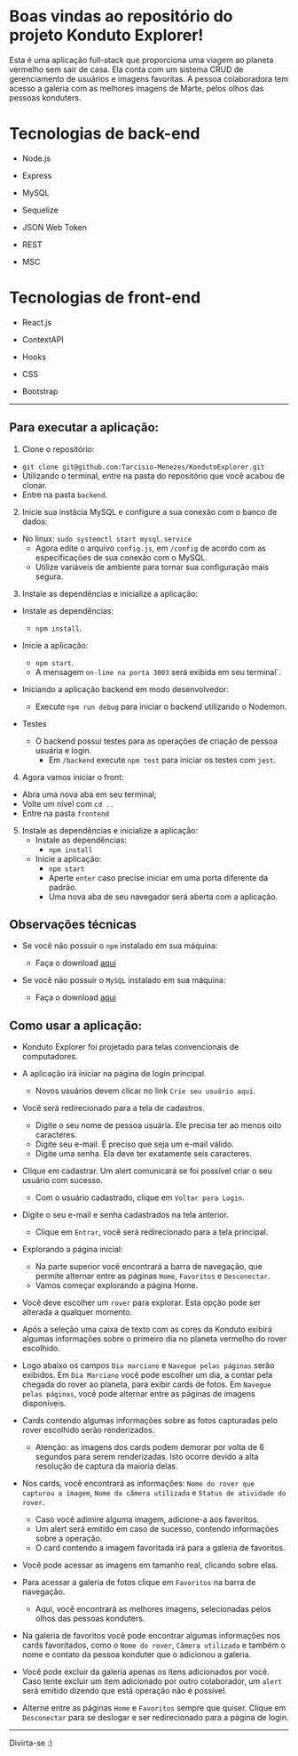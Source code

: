 # Boas vindas ao repositório do projeto Konduto Explorer!

Esta é uma aplicação full-stack que proporciona uma viagem ao planeta vermelho sem sair de casa. Ela conta com um sistema CRUD de gerenciamento de usuários e imagens favoritas. A pessoa colaboradora tem acesso a galeria com as melhores imagens de Marte, pelos olhos das pessoas konduters.


# Tecnologias de back-end

  * Node.js

  * Express

  * MySQL

  * Sequelize

  * JSON Web Token

  * REST

  * MSC

# Tecnologias de front-end

  * React.js

  * ContextAPI

  * Hooks

  * CSS

  * Bootstrap

---

## Para executar a aplicação:

1. Clone o repositório:
  * `git clone git@github.com:Tarcisio-Menezes/KondutoExplorer.git`
  * Utilizando o terminal, entre na pasta do repositório que você acabou de clonar.
  * Entre na pasta `backend`.


2. Inicie sua instâcia MySQL e configure a sua conexão com o banco de dados:
  * No linux: `sudo systemctl start mysql.service`
    * Agora edite o arquivo `config.js`, em `/config` de acordo com as especificações de sua conexão com o MySQL.
    * Utilize variáveis de ambiente para tornar sua configuração mais segura.


3. Instale as dependências e inicialize a aplicação:
  * Instale as dependências:
    * `npm install`.
  * Inicie a aplicação:
    * `npm start`.
    * A mensagem `on-line na porta 3003` será exibida em seu terminal`.

  * Iniciando a aplicação backend em modo desenvolvedor:
    * Execute `npm run debug` para iniciar o backend utilizando o Nodemon.

  * Testes
    * O backend possui testes para as operações de criação de pessoa usuária e login.
      * Em `/backend` execute `npm test` para iniciar os testes com `jest`.


4. Agora vamos iniciar o front:
  * Abra uma nova aba em seu terminal;
  * Volte um nível com `cd ..`
  * Entre na pasta `frontend`


5. Instale as dependências e inicialize a aplicação:
    * Instale as dependências:
      * `npm install`
    * Inicie a aplicação:
      * `npm start`
      * Aperte `enter` caso precise iniciar em uma porta diferente da padrão.
      * Uma nova aba de seu navegador será aberta com a aplicação.

## Observações técnicas

 * Se você não possuir o `npm` instalado em sua máquina:
   * Faça o download [aqui](https://www.npmjs.com/package/download)

 * Se você não possuir o `MySQL` instalado em sua máquina:
   * Faça o download [aqui](https://www.mysql.com/downloads/)

## Como usar a aplicação:

* Konduto Explorer foi projetado para telas convencionais de computadores.

* A aplicação irá iniciar na página de login principal.
  * Novos usuários devem clicar no link `Crie seu usuário aqui`.

* Você será redirecionado para a tela de cadastros.
  * Digite o seu nome de pessoa usuária. Ele precisa ter ao menos oito caracteres.
  * Digite seu e-mail. É preciso que seja um e-mail válido.
  * Digite uma senha. Ela deve ter exatamente seis caracteres.

* Clique em cadastrar. Um alert comunicará se foi possível criar o seu usuário com sucesso.
  * Com o usuário cadastrado, clique em `Voltar para Login`.

* Digite o seu e-mail e senha cadastrados na tela anterior.
  * Clique em `Entrar`, você será redirecionado para a tela principal.

* Explorando a página inicial:
  * Na parte superior você encontrará a barra de navegação, que permite alternar entre as páginas `Home`, `Favoritos` e `Desconectar`.
  * Vamos começar explorando a página Home.

* Você deve escolher um `rover` para explorar. Esta opção pode ser alterada a qualquer momento.

* Após a seleção uma caixa de texto com as cores da Konduto exibirá algumas informações sobre o primeiro dia no planeta vermelho do rover escolhido.

* Logo abaixo os campos `Dia marciano` e `Navegue pelas páginas` serão exibidos. Em `Dia Marciano` você pode escolher um dia, a contar pela chegada do rover ao planeta, para exibir cards de fotos. Em `Navegue pelas páginas`, você pode alternar entre as páginas de imagens disponíveis.

* Cards contendo algumas informações sobre as fotos capturadas pelo rover escolhido serão renderizados.
  * Atenção: as imagens dos cards podem demorar por volta de 6 segundos para serem renderizadas. Isto ocorre devido a alta resolução de captura da maioria delas.

* Nos cards, você encontrará as informações: `Nome do rover que capturou a imagem`, `Nome da câmera utilizada` e `Status de atividade do rover`.
  * Caso você adimire alguma imagem, adicione-a aos favoritos.
  * Um alert será emitido em caso de sucesso, contendo informações sobre a operação.
  * O card contendo a imagem favoritada irá para a galeria de favoritos.

* Você pode acessar as imagens em tamanho real, clicando sobre elas.

* Para acessar a galeria de fotos clique em `Favoritos` na barra de navegação.
  * Aqui, você encontrará as melhores imagens, selecionadas pelos olhos das pessoas konduters.

* Na galeria de favoritos você pode encontrar algumas informações nos cards favoritados, como o `Nome do rover`, `Câmera utilizada` e também o nome e contato da pessoa konduter que o adicionou a galeria.

* Você pode excluir da galeria apenas os itens adicionados por você. Caso tente excluir um item adicionado por outro colaborador, um `alert` será emitido dizendo que está operação não é possível.

* Alterne entre as páginas `Home` e `Favoritos` sempre que quiser. Clique em `Desconectar` para se deslogar e ser redirecionado para a página de login.

---

Divirta-se :)
